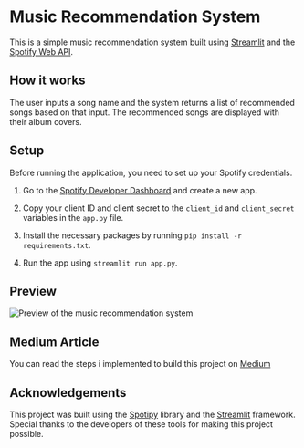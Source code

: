 # Music Recommendation System

This is a simple music recommendation system built using [Streamlit](https://www.streamlit.io/) and the [Spotify Web API](https://developer.spotify.com/documentation/web-api/).

## How it works

The user inputs a song name and the system returns a list of recommended songs based on that input. The recommended songs are displayed with their album covers.

## Setup

Before running the application, you need to set up your Spotify credentials. 

1. Go to the [Spotify Developer Dashboard](https://developer.spotify.com/dashboard/) and create a new app.

2. Copy your client ID and client secret to the `client_id` and `client_secret` variables in the `app.py` file.

3. Install the necessary packages by running `pip install -r requirements.txt`.

4. Run the app using `streamlit run app.py`.

## Preview

![Preview of the music recommendation system](https://user-images.githubusercontent.com/56232734/233535147-a3289944-cd47-4e5a-9c74-729d06b35dc4.jpg)

## Medium Article
You can read the steps i implemented to build this project on [Medium](https://medium.com/@ebulamicheal/how-to-build-a-music-recommendation-system-with-python-and-spotify-api-using-streamlit-5488d316aabd)

## Acknowledgements

This project was built using the [Spotipy](https://github.com/plamere/spotipy) library and the [Streamlit](https://www.streamlit.io/) framework. Special thanks to the developers of these tools for making this project possible.
